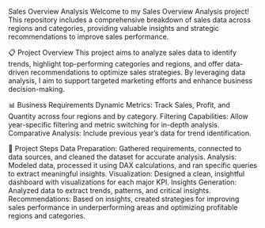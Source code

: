Sales Overview Analysis
Welcome to my Sales Overview Analysis project! This repository includes a comprehensive breakdown of sales data across regions and categories, providing valuable insights and strategic recommendations to improve sales performance.

📋 Project Overview
This project aims to analyze sales data to identify trends, highlight top-performing categories and regions, and offer data-driven recommendations to optimize sales strategies. By leveraging data analysis, I aim to support targeted marketing efforts and enhance business decision-making.

📊 Business Requirements
Dynamic Metrics: Track Sales, Profit, and Quantity across four regions and by category.
Filtering Capabilities: Allow year-specific filtering and metric switching for in-depth analysis.
Comparative Analysis: Include previous year’s data for trend identification.

📝 Project Steps
Data Preparation: Gathered requirements, connected to data sources, and cleaned the dataset for accurate analysis.
Analysis: Modeled data, processed it using DAX calculations, and ran specific queries to extract meaningful insights.
Visualization: Designed a clean, insightful dashboard with visualizations for each major KPI.
Insights Generation: Analyzed data to extract trends, patterns, and critical insights.
Recommendations: Based on insights, created strategies for improving sales performance in underperforming areas and optimizing profitable regions and categories.
